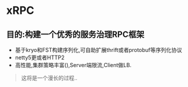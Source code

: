# xRPC
 
## 目的:构建一个优秀的服务治理RPC框架
- 基于kryo和FST构建序列化,可自助扩展thrift或者protobuf等序列化协议
- netty5更或者HTTP2
- 高性能,集群策略丰富(),Server端限流,Client做LB.

>这将是一个漫长的过程..


